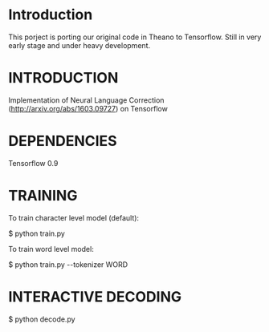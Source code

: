 Introduction
============

This porject is porting our original code in Theano to Tensorflow. Still in very early stage and under heavy development.


INTRODUCTION
============

Implementation of Neural Language Correction (http://arxiv.org/abs/1603.09727) on Tensorflow

DEPENDENCIES
============

Tensorflow 0.9


TRAINING
========

To train character level model (default):

   $ python train.py


To train word level model:

   $ python train.py --tokenizer WORD


INTERACTIVE DECODING
====================

   $ python decode.py



